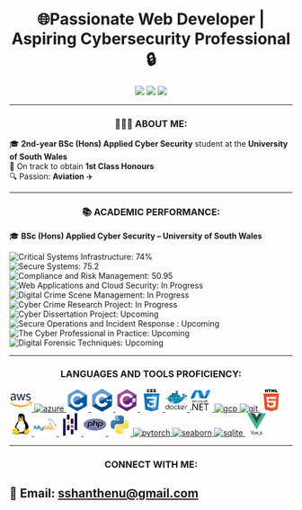 <h1 align="center">🌐Passionate Web Developer | Aspiring Cybersecurity Professional🔒</h1>

<p align="center">
  <img src="https://img.shields.io/badge/Cybersecurity-blue?style=for-the-badge&logo=cybersecurity&logoColor=white">
  <img src="https://img.shields.io/badge/Digital Forensics-blueviolet?style=for-the-badge">
  <img src="https://img.shields.io/badge/Electronics-orange?style=for-the-badge">
</p>

---
<h3 align="center">🧑🏻‍💻 ABOUT ME:</h3>

🎓 **2nd-year BSc (Hons) Applied Cyber Security** student at the **University of South Wales**  
📌 On track to obtain **1st Class Honours**  
🔍 Passion: **Aviation** ✈️

---
<h3 align="center">📚 ACADEMIC PERFORMANCE:</h3>

🎓 **BSc (Hons) Applied Cyber Security – University of South Wales**  

![Critical Systems Infrastructure: 74%](https://img.shields.io/badge/Critical%20Systems%20Infrastructure(Core)-74%25-brightgreen?style=for-the-badge)  
![Secure Systems: 75.2](https://img.shields.io/badge/Secure%20Systems(Core)-75.2%25-brightgreen?style=for-the-badge)  
![Compliance and Risk Management: 50.95](https://img.shields.io/badge/Compliance%20and%20Risk%20Management(Specific)-50.95%25-brightgreen?style=for-the-badge)  
![Web Applications and Cloud Security: In Progress](https://img.shields.io/badge/Web%20Applications%20and%20Cloud%20Security-In%20Progress-darkorange?style=for-the-badge)  
![Digital Crime Scene Management: In Progress](https://img.shields.io/badge/Digital%20Crime%20Scene%20Management-In%20Progress-darkorange?style=for-the-badge)  
![Cyber Crime Research Project: In Progress](https://img.shields.io/badge/Cyber%20Crime%20Research%20Project-In%20Progress-darkorange?style=for-the-badge)  
![Cyber Dissertation Project: Upcoming](https://img.shields.io/badge/Cyber%20Dissertation%20Project-Upcoming-darkred?style=for-the-badge)  
![Secure Operations and Incident Response : Upcoming](https://img.shields.io/badge/Secure%20&%20Operations%20and%20Incident%20Response-Upcoming-darkred?style=for-the-badge)  
![The Cyber Professional in Practice: Upcoming](https://img.shields.io/badge/The%20Cyber%20Professional%20In%20Practice-Upcoming-darkred?style=for-the-badge)  
![Digital Forensic Techniques: Upcoming](https://img.shields.io/badge/Digital%20Forensic%20Techniques-Upcoming-darkred?style=for-the-badge)  

---

<h3 align="center">LANGUAGES AND TOOLS PROFICIENCY:</h3>
<p align="left"> <a href="https://aws.amazon.com" target="_blank" rel="noreferrer"> <img src="https://raw.githubusercontent.com/devicons/devicon/master/icons/amazonwebservices/amazonwebservices-original-wordmark.svg" alt="aws" width="40" height="40"/> </a> <a href="https://azure.microsoft.com/en-in/" target="_blank" rel="noreferrer"> <img src="https://www.vectorlogo.zone/logos/microsoft_azure/microsoft_azure-icon.svg" alt="azure" width="40" height="40"/> </a> <a href="https://www.cprogramming.com/" target="_blank" rel="noreferrer"> <img src="https://raw.githubusercontent.com/devicons/devicon/master/icons/c/c-original.svg" alt="c" width="40" height="40"/> </a> <a href="https://www.w3schools.com/cpp/" target="_blank" rel="noreferrer"> <img src="https://raw.githubusercontent.com/devicons/devicon/master/icons/cplusplus/cplusplus-original.svg" alt="cplusplus" width="40" height="40"/> </a> <a href="https://www.w3schools.com/cs/" target="_blank" rel="noreferrer"> <img src="https://raw.githubusercontent.com/devicons/devicon/master/icons/csharp/csharp-original.svg" alt="csharp" width="40" height="40"/> </a> <a href="https://www.w3schools.com/css/" target="_blank" rel="noreferrer"> <img src="https://raw.githubusercontent.com/devicons/devicon/master/icons/css3/css3-original-wordmark.svg" alt="css3" width="40" height="40"/> </a> <a href="https://www.docker.com/" target="_blank" rel="noreferrer"> <img src="https://raw.githubusercontent.com/devicons/devicon/master/icons/docker/docker-original-wordmark.svg" alt="docker" width="40" height="40"/> </a> <a href="https://dotnet.microsoft.com/" target="_blank" rel="noreferrer"> <img src="https://raw.githubusercontent.com/devicons/devicon/master/icons/dot-net/dot-net-original-wordmark.svg" width="40" height="40"/> </a> <a href="https://cloud.google.com" target="_blank" rel="noreferrer"> <img src="https://www.vectorlogo.zone/logos/google_cloud/google_cloud-icon.svg" alt="gcp" width="40" height="40"/> </a> <a href="https://git-scm.com/" target="_blank" rel="noreferrer"> <img src="https://www.vectorlogo.zone/logos/git-scm/git-scm-icon.svg" alt="git" width="40" height="40"/> </a> <a href="https://www.w3.org/html/" target="_blank" rel="noreferrer"> <img src="https://raw.githubusercontent.com/devicons/devicon/master/icons/html5/html5-original-wordmark.svg" alt="html5" width="40" height="40"/> </a> <a href="https://www.linux.org/" target="_blank" rel="noreferrer"> <img src="https://raw.githubusercontent.com/devicons/devicon/master/icons/linux/linux-original.svg" alt="linux" width="40" height="40"/> </a> <a href="https://www.mysql.com/" target="_blank" rel="noreferrer"> <img src="https://raw.githubusercontent.com/devicons/devicon/master/icons/mysql/mysql-original-wordmark.svg" alt="mysql" width="40" height="40"/> </a> <a href="https://pandas.pydata.org/" target="_blank" rel="noreferrer"> <img src="https://raw.githubusercontent.com/devicons/devicon/2ae2a900d2f041da66e950e4d48052658d850630/icons/pandas/pandas-original.svg" alt="pandas" width="40" height="40"/> </a> <a href="https://www.php.net" target="_blank" rel="noreferrer"> <img src="https://raw.githubusercontent.com/devicons/devicon/master/icons/php/php-original.svg" alt="php" width="40" height="40"/> </a> <a href="https://www.python.org" target="_blank" rel="noreferrer"> <img src="https://raw.githubusercontent.com/devicons/devicon/master/icons/python/python-original.svg" alt="python" width="40" height="40"/> </a> <a href="https://pytorch.org/" target="_blank" rel="noreferrer"> <img src="https://www.vectorlogo.zone/logos/pytorch/pytorch-icon.svg" alt="pytorch" width="40" height="40"/> </a> <a href="https://seaborn.pydata.org/" target="_blank" rel="noreferrer"> <img src="https://seaborn.pydata.org/_images/logo-mark-lightbg.svg" alt="seaborn" width="40" height="40"/> </a> <a href="https://www.sqlite.org/" target="_blank" rel="noreferrer"> <img src="https://www.vectorlogo.zone/logos/sqlite/sqlite-icon.svg" alt="sqlite" width="40" height="40"/> </a> <a href="https://vuejs.org/" target="_blank" rel="noreferrer"> <img src="https://raw.githubusercontent.com/devicons/devicon/master/icons/vuejs/vuejs-original-wordmark.svg" alt="vuejs" width="40" height="40"/> </a> </p>


<!--
---
## 🚀SHORT TERM GOALS

✅ Pursuing a Master’s degree in Electronic Engineering
---

---
## HOBBIES
✅ **Into Sci-fi and Psychological thriller movies and series**
✅ **Also into feel good movies** 
✅ **Reading books (No specific genre)**
  ### RECOMMENDATIONS:
  -IKIGAI
  -THE ALCHEMIST
  -MAN'S SEARCH FOR MEANING

---
-->
---


<h3 align="center">CONNECT WITH ME:</h3>

📧 **Email**: sshanthenu@gmail.com  
---

